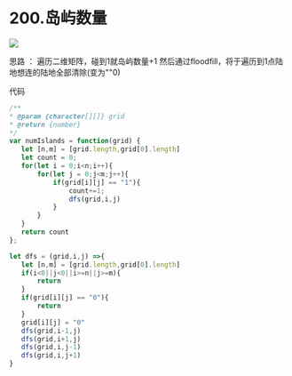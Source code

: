 # 200.岛屿数量
 ![](https://tva1.sinaimg.cn/large/008i3skNly1gw3ei5otiuj30ka0s3q4e.jpg)


 思路 ：
 遍历二维矩阵，碰到1就岛屿数量+1
 然后通过floodfill，将于遍历到1点陆地想连的陆地全部清除(变为""0)

 代码
 ```js
/**
 * @param {character[][]} grid
 * @return {number}
 */
var numIslands = function(grid) {
    let [n,m] = [grid.length,grid[0].length]
    let count = 0;
    for(let i = 0;i<n;i++){
        for(let j = 0;j<m;j++){
            if(grid[i][j] == "1"){
                count+=1;
                dfs(grid,i,j)
            }
        }
    }
    return count
};

let dfs = (grid,i,j) =>{
    let [n,m] = [grid.length,grid[0].length]
    if(i<0||j<0||i>=n||j>=m){
        return
    }
    if(grid[i][j] == "0"){
        return
    }
    grid[i][j] = "0"
    dfs(grid,i-1,j)
    dfs(grid,i+1,j)
    dfs(grid,i,j-1)
    dfs(grid,i,j+1)
}
 ```